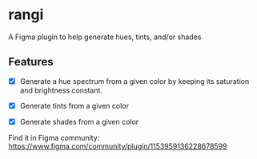 # rangi

A Figma plugin to help generate hues, tints, and/or shades

## Features

- [x] Generate a hue spectrum from a given color by keeping its saturation and brightness constant.

- [x] Generate tints from a given color

- [x] Generate shades from a given color

Find it in Figma community: https://www.figma.com/community/plugin/1153959136228678599
